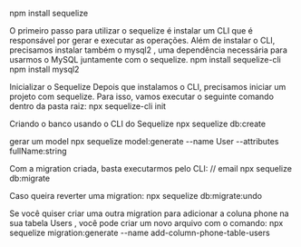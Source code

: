 npm install sequelize

O primeiro passo para utilizar o sequelize é instalar um CLI que é responsável por gerar e executar as operações. Além de instalar o CLI, precisamos instalar também o mysql2 , uma dependência necessária para usarmos o MySQL juntamente com o sequelize.
npm install sequelize-cli
npm install mysql2

Inicializar o Sequelize
Depois que instalamos o CLI, precisamos iniciar um projeto com sequelize. Para isso, vamos executar o seguinte comando dentro da pasta raiz:
npx sequelize-cli init

Criando o banco usando o CLI do Sequelize
npx sequelize db:create

gerar um model
npx sequelize model:generate --name User --attributes fullName:string

Com a migration criada, basta executarmos pelo CLI: // email
npx sequelize db:migrate

Caso queira reverter uma migration:
npx sequelize db:migrate:undo

Se você quiser criar uma outra migration para adicionar a coluna phone na sua tabela Users , você pode criar um novo arquivo com o comando:
npx sequelize migration:generate --name add-column-phone-table-users
